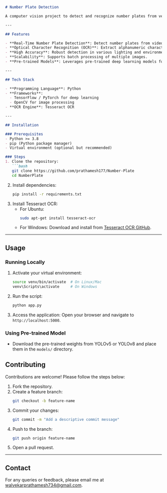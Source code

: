 ```markdown
# Number Plate Detection

A computer vision project to detect and recognize number plates from vehicle images or videos using machine learning and deep learning techniques. This project is built to assist in automated parking systems, law enforcement, and vehicle tracking applications.

---

## Features

- **Real-Time Number Plate Detection**: Detect number plates from video feeds or images.
- **Optical Character Recognition (OCR)**: Extract alphanumeric characters from detected plates.
- **High Accuracy**: Robust detection in various lighting and environmental conditions.
- **Scalability**: Supports batch processing of multiple images.
- **Pre-trained Models**: Leverages pre-trained deep learning models for efficient detection.

---

## Tech Stack

- **Programming Language**: Python
- **Frameworks**: 
  - TensorFlow / PyTorch for deep learning
  - OpenCV for image processing
- **OCR Engine**: Tesseract OCR

---

## Installation

### Prerequisites
- Python >= 3.8
- pip (Python package manager)
- Virtual environment (optional but recommended)

### Steps
1. Clone the repository:
   ```bash
   git clone https://github.com/prathamesh177/Number-Plate
   cd NumberPlate
   ```
2. Install dependencies:
   ```bash
   pip install -r requirements.txt
   ```
3. Install Tesseract OCR:
   - For Ubuntu:
     ```bash
     sudo apt-get install tesseract-ocr
     ```
   - For Windows:
     Download and install from [Tesseract OCR GitHub](https://github.com/tesseract-ocr/tesseract).

---

## Usage

### Running Locally
1. Activate your virtual environment:
   ```bash
   source venv/bin/activate  # On Linux/Mac
   venv\Scripts\activate     # On Windows
   ```
2. Run the script:
   ```bash
   python app.py
   ```
3. Access the application:
   Open your browser and navigate to `http://localhost:5000`.

### Using Pre-trained Model
- Download the pre-trained weights from YOLOv5 or YOLOv8 and place them in the `models/` directory.


## Contributing

Contributions are welcome! Please follow the steps below:
1. Fork the repository.
2. Create a feature branch:
   ```bash
   git checkout -b feature-name
   ```
3. Commit your changes:
   ```bash
   git commit -m "Add a descriptive commit message"
   ```
4. Push to the branch:
   ```bash
   git push origin feature-name
   ```
5. Open a pull request.

---

## Contact

For any queries or feedback, please email me at walvekarprathamesh734@gmail.com.

```
